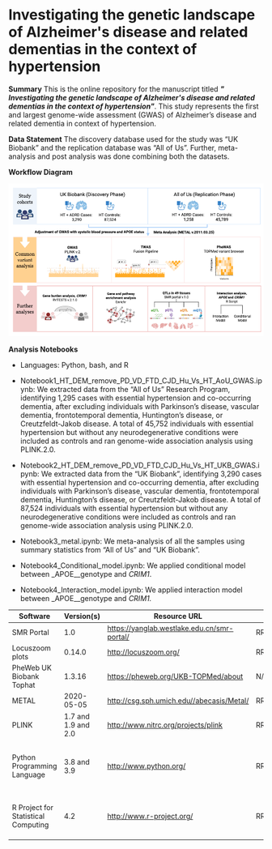 # **Investigating the genetic landscape of Alzheimer's disease and related dementias in the context of hypertension**

**Summary**
This is the online repository for the manuscript titled **_"_** **_Investigating the genetic landscape of Alzheimer's disease and related dementias in the context of hypertension"_**. This study represents the first and largest genome-wide assessment (GWAS) of Alzheimer’s disease and related dementia in context of hypertension.

**Data Statement**
The discovery database used for the study was “UK Biobank” and the replication database was “All of Us”. Further, meta-analysis and post analysis was done combining both the datasets.

**Workflow Diagram**

![figure1](https://github.com/Vidhu123456/Alzheimer-s-disease-and-related-dementias-in-the-context-of-hypertension/blob/main/Figures/Figure1.png)

**Analysis Notebooks**

-   Languages: Python, bash, and R

-   Notebook1_HT_DEM_remove_PD_VD_FTD_CJD_Hu_Vs_HT_AoU_GWAS.ipynb: We extracted data from the “All of Us” Research Program, identifying 1,295 cases with essential hypertension and co-occurring dementia, after excluding individuals with Parkinson’s disease, vascular dementia, frontotemporal dementia, Huntington’s disease, or Creutzfeldt-Jakob disease. A total of 45,752 individuals with essential hypertension but without any neurodegenerative conditions were included as controls and ran genome-wide association analysis using PLINK.2.0.

-   Notebook2_HT_DEM_remove_PD_VD_FTD_CJD_Hu_Vs_HT_UKB_GWAS.ipynb: We extracted data from the “UK Biobank”, identifying 3,290 cases with essential hypertension and co-occurring dementia, after excluding individuals with Parkinson’s disease, vascular dementia, frontotemporal dementia, Huntington’s disease, or Creutzfeldt-Jakob disease. A total of 87,524 individuals with essential hypertension but without any neurodegenerative conditions were included as controls and ran genome-wide association analysis using PLINK.2.0.

-   Notebook3_metal.ipynb: We meta-analysis of all the samples using summary statistics from “All of Us” and “UK Biobank”.

-   Notebook4_Conditional_model.ipynb: We applied conditional model between _APOE__genotype and _CRIM1_.

-   Notebook4_Interaction_model.ipynb: We applied interaction model between _APOE__genotype and _CRIM1._
  


| Software                          | Version(s)     | Resource URL                                                  | RRID              | Notes                                                                          |
|-----------------------------------|----------------|---------------------------------------------------------------|-------------------|--------------------------------------------------------------------------------|
| SMR Portal                        | 1.0            | https://yanglab.westlake.edu.cn/smr-portal/                   | RRID:SCR_026042   | Used for QTL analysis                                                          |
| Locuszoom plots                   | 0.14.0         | http://locuszoom.org/                                         | RRID:SCR_009257   | R package; used for fine-mapping                                                |
| PheWeb UK Biobank Tophat          | 1.3.16         | https://pheweb.org/UKB-TOPMed/about                            | N/A               | PheWAS visualization tool                                                      |
| METAL                             | 2020-05-05     | http://csg.sph.umich.edu//abecasis/Metal/                      | RRID:SCR_002013   | Used for meta-analyses                                                         |
| PLINK                             | 1.7 and 1.9 and 2.0 | http://www.nitrc.org/projects/plink                         | RRID:SCR_001757   | Used for genetic analyses                                                      |
| Python Programming Language       | 3.8 and 3.9    | http://www.python.org/                                        | RRID:SCR_008394   | pandas; numpy; seaborn; matplotlib; statsmodel; used for data wrangling/analyses |
| R Project for Statistical Computing | 4.2          | http://www.r-project.org/                                     | RRID:SCR_001905   | tidyverse; dplyr; tidyr; ggplot; data.table; used for data wrangling/analyses   |



